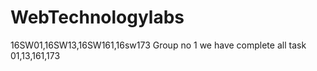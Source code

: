 # WebTechnologylabs
16SW01,16SW13,16SW161,16sw173
Group no 1
we have complete all task
01,13,161,173
